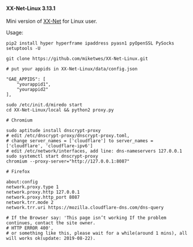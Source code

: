 #### XX-Net-Linux 3.13.1
Mini version of [XX-Net](https://github.com/XX-net/XX-Net) for Linux user.

Usage: 

    pip2 install hyper hyperframe ipaddress pyasn1 pyOpenSSL PySocks setuptools -U
    
    git clone https://github.com/miketwes/XX-Net-Linux.git
    
    # put your appids in XX-Net-Linux/data/config.json
    
    "GAE_APPIDS": [
        "yourappid1",
        "yourappid2"
    ],

    sudo /etc/init.d/miredo start
    cd XX-Net-Linux/local && python2 proxy.py
    
    # Chromium

    sudo aptitude install dnscrypt-proxy
    # edit /etc/dnscrypt-proxy/dnscrypt-proxy.toml, 
    # change server_names = ['cloudflare'] to server_names = ['cloudflare', 'cloudflare-ipv6']
    # edit /etc/network/interfaces, add line: dns-nameservers 127.0.0.1
    sudo systemctl start dnscrypt-proxy
    chromium --proxy-server="http://127.0.0.1:8087"
    
    # Firefox 
    
    about:config
    network.proxy.type 1     
    network.proxy.http 127.0.0.1
    network.proxy.http_port 8087
    network.trr.mode 2
    network.trr.uri https://mozilla.cloudflare-dns.com/dns-query
    
    # If the Browser say: 'This page isn’t working If the problem continues, contact the site owner.
    # HTTP ERROR 400', 
    # or something like this, please wait for a while(around 1 mins), all will works ok(update: 2019-08-22). 
    



    
  
